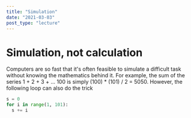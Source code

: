 ```yaml
---
title: "Simulation"
date: "2021-03-03"
post_type: "lecture"
---
```


# Simulation, not calculation

Computers are so fast that it's often feasible to simulate a difficult task without knowing the mathematics behind it. For example, the sum of the series 1 + 2 + 3 + ... 100 is simply (100) * (101) / 2 = 5050. However, the following loop can also do the trick

```python
s = 0
for i in range(1, 101):
  s += i
```
